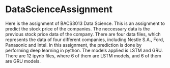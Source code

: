 # DataScienceAssignment
Here is the assignment of BACS3013 Data Science. This is an assignment to predict the stock price of the companies. The neccessary data is the previous stock price data of the company. There are four data files, which represents the data of four different companies, including Nestle S.A., Ford, Panasonic and Intel. In this assignment, the prediction is done by performing deep learning in python. The models applied is LSTM and GRU. There are 12 ipynb files, where 6 of them are LSTM models, and 6 of them are GRU models. 
